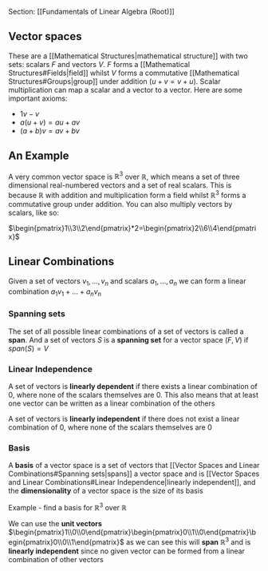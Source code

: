 Section: [[Fundamentals of Linear Algebra (Root)]]
## Vector spaces

These are a [[Mathematical Structures|mathematical structure]] with two sets: scalars $F$ and vectors $V$. $F$ forms a [[Mathematical Structures#Fields|field]] whilst $V$ forms a commutative [[Mathematical Structures#Groups|group]] under addition ($u+v=v+u$). Scalar multiplication can map a scalar and a vector to a vector. Here are some important axioms:

- $1v-v$
- $a(u+v)=au+av$
- $(a+b)v=av+bv$
## An Example

A very common vector space is $\mathbb{R}^3$ over $\mathbb{R}$, which means a set of three dimensional real-numbered vectors and a set of real scalars. This is because $\mathbb{R}$ with addition and multiplication form a field whilst $\mathbb{R}^3$ forms a commutative group under addition. You can also multiply vectors by scalars, like so:

$\begin{pmatrix}1\\3\\2\end{pmatrix}*2=\begin{pmatrix}2\\6\\4\end{pmatrix}$
## Linear Combinations

Given a set of vectors $v_1,\dots,v_n$ and scalars $a_1,\dots,a_n$ we can form a linear combination $a_1v_1+\dots+a_nv_n$
### Spanning sets

The set of all possible linear combinations of a set of vectors is called a **span**. And a set of vectors $S$ is a **spanning set** for a vector space $(F,V)$ if $span(S)=V$ 
### Linear Independence

A set of vectors is **linearly dependent** if there exists a linear combination of $0$, where none of the scalars themselves are $0$. This also means that at least one vector can be written as a linear combination of the others

A set of vectors is **linearly independent** if there does not exist a linear combination of $0$, where none of the scalars themselves are $0$
###  Basis

A **basis** of a vector space is a set of vectors that [[Vector Spaces and Linear Combinations#Spanning sets|spans]] a vector space and is [[Vector Spaces and Linear Combinations#Linear Independence|linearly independent]], and the **dimensionality** of a vector space is the size of its basis

Example - find a basis for $\mathbb{R}^3$ over $\mathbb{R}$ 

We can use the **unit vectors** $\begin{pmatrix}1\\0\\0\end{pmatrix}\begin{pmatrix}0\\1\\0\end{pmatrix}\begin{pmatrix}0\\0\\1\end{pmatrix}$ as we can see this will **span** $\mathbb{R}^3$ and is **linearly independent** since no given vector can be formed from a linear combination of other vectors